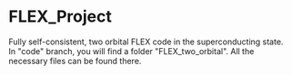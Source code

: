 # FLEX_Project
Fully self-consistent, two orbital FLEX code in the superconducting state.  
In "code" branch, you will find a folder "FLEX_two_orbital".
All the necessary files can be found there.
